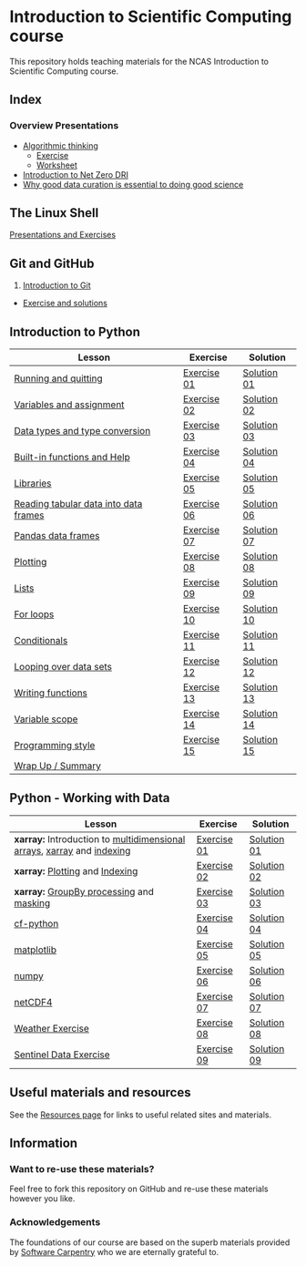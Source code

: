 # Introduction to Scientific Computing course
This repository holds teaching materials for the NCAS Introduction to Scientific Computing course.  

## Index  
### Overview Presentations  
* [Algorithmic thinking](https://github.com/ncasuk/ncas-isc/blob/main/working_practices/Algorithmic_thinking.pdf)  
    * [Exercise](https://github.com/ncasuk/ncas-isc/blob/main/working_practices/Algorithmic_thinking_exercise_1.pdf)  
    * [Worksheet](https://github.com/ncasuk/ncas-isc/blob/main/working_practices/Algorithmic_thinking_exercise_1_worksheet.pdf)
* [Introduction to Net Zero DRI](https://github.com/ncasuk/ncas-isc/blob/main/working_practices/Introduction_to_Net_Zero.pdf)
* [Why good data curation is essential to doing good science](https://github.com/ncasuk/ncas-isc/blob/main/working_practices/Why_good_data_management_is_essential_for_good_science.pdf)  

## The Linux Shell  
[Presentations and Exercises](https://ncasuk.github.io/ncas-isc-shell/) 

## Git and GitHub
1. [Introduction to Git](https://github.com/ncasuk/ncas-isc/blob/main/version_control/01_git_intro.pdf)
* [Exercise and solutions](https://github.com/ncasuk/ncas-isc/blob/main/version_control/01_git_exercise.md) 

## Introduction to Python

| Lesson | Exercise | Solution |
| ------ | -------- | -------- |
| [Running and quitting](https://swcarpentry.github.io/python-novice-gapminder/01-run-quit.html) | [Exercise 01](/python-intro/exercises/ex01_running_notebooks.ipynb) | [Solution 01](/python-intro/solutions/ex01_running_notebooks.ipynb) |
| [Variables and assignment](https://swcarpentry.github.io/python-novice-gapminder/02-variables.html) | [Exercise 02](/python-intro/exercises/ex02_variables_assignment.ipynb) | [Solution 02](/python-intro/solutions/ex02_variables_assignment.ipynb) |
| [Data types and type conversion](https://swcarpentry.github.io/python-novice-gapminder/03-types-conversion.html) | [Exercise 03](/python-intro/exercises/ex03_data_types.ipynb) | [Solution 03](/python-intro/solutions/ex03_data_types.ipynb) |
| [Built-in functions and Help](https://swcarpentry.github.io/python-novice-gapminder/04-built-in.html) | [Exercise 04](/python-intro/exercises/ex04_built_in_functions.ipynb) | [Solution 04](/python-intro/solutions/ex04_built_in_functions.ipynb) |
| [Libraries](https://swcarpentry.github.io/python-novice-gapminder/06-libraries.html) | [Exercise 05](/python-intro/exercises/ex05_libraries.ipynb) | [Solution 05](/python-intro/solutions/ex05_libraries.ipynb) |
| [Reading tabular data into data frames](https://swcarpentry.github.io/python-novice-gapminder/07-reading-tabular.html) | [Exercise 06](/python-intro/exercises/ex06_dataframes.ipynb) | [Solution 06](/python-intro/solutions/ex06_dataframes.ipynb) |
| [Pandas data frames](https://swcarpentry.github.io/python-novice-gapminder/08-data-frames.html) | [Exercise 07](/python-intro/exercises/ex07_pandas_dataframes.ipynb) | [Solution 07](/python-intro/solutions/ex07_pandas_dataframes.ipynb) |
| [Plotting](https://swcarpentry.github.io/python-novice-gapminder/09-plotting.html) | [Exercise 08](/python-intro/exercises/ex08_plotting.ipynb) | [Solution 08](/python-intro/solutions/ex08_plotting.ipynb) |
| [Lists](https://swcarpentry.github.io/python-novice-gapminder/11-lists.html) | [Exercise 09](/python-intro/exercises/ex09_lists.ipynb) | [Solution 09](/python-intro/solutions/ex09_lists.ipynb) |
| [For loops](https://swcarpentry.github.io/python-novice-gapminder/12-for-loops.html) | [Exercise 10](/python-intro/exercises/ex10_for_loops.ipynb) | [Solution 10](/python-intro/solutions/ex10_for_loops.ipynb) |
| [Conditionals](https://swcarpentry.github.io/python-novice-gapminder/13-conditionals.html) | [Exercise 11](/python-intro/exercises/ex11_conditionals.ipynb) | [Solution 11](/python-intro/solutions/ex11_conditionals.ipynb) |
| [Looping over data sets](https://swcarpentry.github.io/python-novice-gapminder/14-looping-data-sets.html) | [Exercise 12](/python-intro/exercises/ex12_looping_data_sets.ipynb) | [Solution 12](/python-intro/solutions/ex12_looping_data_sets.ipynb) |
| [Writing functions](https://swcarpentry.github.io/python-novice-gapminder/16-writing-functions.html) | [Exercise 13](/python-intro/exercises/ex13_writing_functions.ipynb) | [Solution 13](/python-intro/solutions/ex13_writing_functions.ipynb) |
| [Variable scope](https://swcarpentry.github.io/python-novice-gapminder/17-scope.html) | [Exercise 14](/python-intro/exercises/ex14_variable_scope.ipynb) | [Solution 14](/python-intro/solutions/ex14_variable_scope.ipynb) |
| [Programming style](https://swcarpentry.github.io/python-novice-gapminder/18-style.html) | [Exercise 15](/python-intro/exercises/ex15_programming_style.ipynb) | [Solution 15](/python-intro/solutions/ex15_programming_style.ipynb) |
| [Wrap Up / Summary](/python-intro/exercises/ex16_wrap_up.ipynb) |

## Python - Working with Data

| Lesson | Exercise | Solution |
| ------ | -------- | -------- |
| __xarray:__ Introduction to [multidimensional arrays](https://geohackweek.github.io/nDarrays/01-introduction/), [xarray](https://geohackweek.github.io/nDarrays/02-xarray-architecture/) and [indexing](https://geohackweek.github.io/nDarrays/03-label-based-indexing/) | [Exercise 01]() | [Solution 01]() |
| __xarray:__ [Plotting]() and [Indexing]() | [Exercise 02]() | [Solution 02]() |
| __xarray:__ [GroupBy processing]() and [masking]() | [Exercise 03]() | [Solution 03]() |
| [cf-python]() | [Exercise 04]() | [Solution 04]() |
| [matplotlib]() | [Exercise 05]() | [Solution 05]() |
| [numpy]() | [Exercise 06]() | [Solution 06]() |
| [netCDF4]() | [Exercise 07]() | [Solution 07]() | 
| [Weather Exercise]() | [Exercise 08]() | [Solution 08]() |
| [Sentinel Data Exercise]() | [Exercise 09]() | [Solution 09]() |


## Useful materials and resources

See the [Resources page](resources.md) for links to useful related sites and materials.

## Information  
### Want to re-use these materials?  
Feel free to fork this repository on GitHub and re-use these materials however you like.  

### Acknowledgements  
The foundations of our course are based on the superb materials provided by [Software Carpentry](https://software-carpentry.org/) who we are eternally grateful to. 
